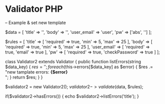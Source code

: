 # Validator PHP 

– Example & set new template

$data = [
	'title' => '',
	'body' => '',
	'user_email' => 'user',
	'pw' => ['abs', '']
];

$rules = [
	'title' => [
		'required' => true,
		'min' => 5,
		'max' => 25
	],
	'body' => [
		'required' => true,
		'min' => 5,
		'max' => 25
	],
	'user_email' => [
		'required' => true,
		'email' => true
	],
	'pw' => [
		'required' => true,
		'checkPassword' => true
	]
];


class Validator2 extends Validator
{
	public function listErrors(string $data_key)
	{
		$res = '';
		foreach($this->errors[$data_key] as $error) {
			$res .= "new tamplate errors: <b>{$error}</b><br>";
		}
		return $res;
	}
}

$validator2 = new Validator2();
$validator2->validate($data, $rules);

if($validator2->hasErrors())
{
	echo $validator2->listErrors('title');
}


